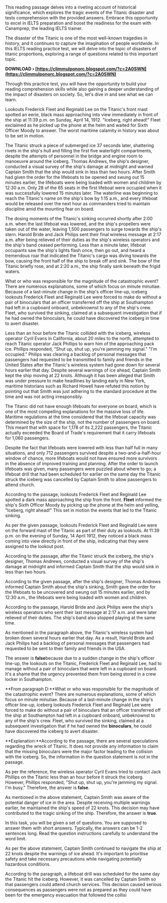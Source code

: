 This reading passage delves into a riveting account of historical significance, which explores the tragic events of the Titanic disaster and tests comprehension with the provided answers. Embrace this opportunity to excel in IELTS preparation and boost the readiness for the exam with Canamprep, the leading IELTS trainer.
 
The disaster of the Titanic is one of the most well-known tragedies in history, and it continues to capture the imagination of people worldwide. In this IELTS reading practice test, we will delve into the topic of disasters of titanic proportions, exploring a range of questions related to this important topic. 

 
**DOWNLOAD › [https://climmulponorc.blogspot.com/?c=2A0SWN](https://climmulponorc.blogspot.com/?c=2A0SWN)**


 
Through this practice test, you will have the opportunity to build your reading comprehension skills while also gaining a deeper understanding of the impact of disasters on society. So, let's dive in and see what we can learn.
 
Lookouts Frederick Fleet and Reginald Lee on the Titanic's front mast spotted an eerie, black mass approaching into view immediately in front of the ship at 11:39 p.m. on Sunday, April 14, 1912. "Iceberg, right ahead!" Fleet exclaimed as he picked up the phone at the helm and waited for Sixth Officer Moody to answer. The worst maritime calamity in history was about to be set in motion.

 
The Titanic struck a piece of submerged ice 37 seconds later, shattering rivets in the ship's hull and filling the first five watertight compartments, despite the attempts of personnel in the bridge and engine room to manoeuvre around the iceberg. Thomas Andrews, the ship's designer, conducted a visual survey of the ship's damage at midnight and warned Captain Smith that the ship would sink in less than two hours.
After Smith had given the order for the lifeboats to be opened and swung out 15 minutes earlier, the lifeboats were being loaded with women and children by 12:30 a.m. Only 28 of the 65 seats in the first lifeboat were occupied when it was successfully lowered 15 minutes later. The waterline was beginning to reach the Titanic's name on the ship's bow by 1:15 a.m., and every lifeboat would be released over the next hour as commanders tried to maintain discipline amid the mounting fear on board.

 
The dosing moments of the Titanic's sinking occurred shortly after 2:00 a.m. when the last lifeboat was lowered, and the ship's propellers were taken out of the water, leaving 1,500 passengers to surge towards the ship's stern. Harold Bride and Jack Philips sent their final wireless message at 2:17 a.m. after being relieved of their duties as the ship's wireless operators and the ship's band ceased performing. Less than a minute later, lifeboat occupants saw the ship's lights flash once, then go out, and heard a tremendous roar that indicated the Titanic's cargo was diving towards the bow, causing the front half of the ship to break off and sink. The bow of the Titanic briefly rose, and at 2:20 a.m., the ship finally sank beneath the frigid waters.

 
What or who was responsible for the magnitude of the catastrophic event? There are numerous explanations, some of which focus on minute minutiae. Because of a last-minute change in the ship's officer line-up, iceberg lookouts Frederick Fleet and Reginald Lee were forced to make do without a pair of binoculars that an officer transferred off the ship at Southampton had left in a cupboard onboard, unbeknownst to any of the ship's crew. Fleet, who survived the sinking, claimed at a subsequent investigation that if he had owned the binoculars, he could have discovered the iceberg in time to avert disaster.
 
Less than an hour before the Titanic collided with the iceberg, wireless operator Cyril Evans in California, about 20 miles to the north, attempted to reach Titanic operator Jack Phillips to warn him of the approaching pack ice. Phillips responded, "Shut up, shut up, you're jamming my signal." "I'm occupied." Philips was clearing a backlog of personal messages that passengers had requested to be transmitted to family and friends in the United States after the Titanic's wireless system had gone down for several hours earlier that day.
Despite several warnings of ice ahead, Captain Smith kept the ship moving at 22 knots. Although it has been alleged that Smith was under pressure to make headlines by landing early in New York, maritime historians such as Richard Howell have refuted this notion by pointing out that Smith was just adhering to the standard procedure at the time and was not acting irresponsibly.


The Titanic did not have enough lifeboats for everyone on board, which is one of the most compelling explanations for the massive loss of life. Maritime regulations at the time considered that the lifeboat capacity was determined by the size of the ship, not the number of passengers on board. This meant that with space for 1,178 of its 2,222 passengers, the Titanic actually exceeded the Board of Trade's requirement that it carry lifeboats for 1,060 passengers.
 
Despite the fact that lifeboats were lowered with less than half full in many situations, and only 712 passengers survived despite a two-and-a-half-hour window of chance, more lifeboats would not have ensured more survivors in the absence of improved training and planning. After the order to launch lifeboats was given, many passengers were puzzled about where to go; a lifeboat drill that had been scheduled for earlier on the same day the Titanic struck the iceberg was cancelled by Captain Smith to allow passengers to attend church.

 
According to the passage, lookouts Frederick Fleet and Reginald Lee spotted a dark mass approaching the ship from the front. **Fleet** informed the ship's Sixth Officer Moody by picking up the phone at the helm and yelling, "Iceberg, right ahead!" This set in motion the events that led to the Titanic sinking.
 
As per the given passage, lookouts Frederick Fleet and Reginald Lee were on the forward mast of the Titanic as part of their duty as lookouts. At 11:39 p.m. on the evening of Sunday, 14 April 1912, they noticed a black mass coming into view directly in front of the ship, indicating that they were assigned to the lookout post.
 
According to the passage, after the Titanic struck the iceberg, the ship's designer, Thomas Andrews, conducted a visual survey of the ship's damage at midnight and informed Captain Smith that the ship would sink in less than two hours.
 
According to the given passage, after the ship's designer, Thomas Andrews informed Captain Smith about the ship's sinking, Smith gave the order for the lifeboats to be uncovered and swung out 15 minutes earlier, and by 12:30 a.m., the lifeboats were being loaded with women and children.
 
According to the passage, Harold Bride and Jack Philips were the ship's wireless operators who sent their last message at 2:17 a.m. and were later relieved of their duties. The ship's band also stopped playing at the same time.
 
As mentioned in the paragraph above, the Titanic's wireless system had broken down several hours earlier that day. As a result, Harold Bride and Jack Philips had a backlog of personal messages that passengers had requested to be sent to their family and friends in the USA.
 
The answer is **false**because due to a sudden change in the ship's officer line-up, the lookouts on the Titanic, Frederick Fleet and Reginald Lee, had to manage without a pair of binoculars that were left in a cupboard on board. It's a shame that the urgency prevented them from being stored in a crew locker in Southampton.
 
**From paragraph D:**What or who was responsible for the magnitude of the catastrophic event? There are numerous explanations, some of which focus on minute minutiae. Because of a last-minute change in the ship's officer line-up, iceberg lookouts Frederick Fleet and Reginald Lee were forced to make do without a pair of binoculars that an officer transferred off the ship at Southampton had left in a cupboard onboard, unbeknownst to any of the ship's crew. Fleet, who survived the sinking, claimed at a subsequent investigation that if he had owned the **binoculars**, he could have discovered the iceberg to avert disaster.


 
**Explanation:**According to the passage, there are several speculations regarding the wreck of Titanic. It does not provide any information to claim that the missing binoculars were the major factor leading to the collision with the iceberg. So, the information in the question statement is not in the passage.
 
As per the reference, the wireless operator Cyril Evans tried to contact Jack Phillips on the Titanic less than an hour before it struck the iceberg. However, Phillips responded, "Shut up, shut up, you're jamming my signal. I'm busy." Therefore, the answer is **false**.
 
As mentioned in the above statement, Captain Smith was aware of the potential danger of ice in the area. Despite receiving multiple warnings earlier, he maintained the ship's speed of 22 knots. This decision may have contributed to the tragic sinking of the ship. Therefore, the answer is **true**.
 
In this task, you will be given a set of questions. You are supposed to answer them with short answers. Typically, the answers can be 1-2 sentences long. Read the question instructions carefully to understand the word limit.
 
As per the above statement, Captain Smith continued to navigate the ship at 22 knots despite the warnings of ice ahead. It's important to prioritise safety and take necessary precautions while navigating potentially hazardous conditions.
 
According to the paragraph, a lifeboat drill was scheduled for the same day the Titanic hit the iceberg. However, it was cancelled by Captain Smith so that passengers could attend church services. This decision caused serious consequences as passengers were not as prepared as they could have been for the emergency evacuation that followed the collisi